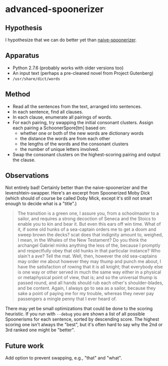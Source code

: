 advanced-spoonerizer
====================

Hypothesis
----------

I hypothesize that we can do better yet than
[naive-spoonerizer](../naive-spoonerizer/).

Apparatus
---------

*   Python 2.7.6 (probably works with older versions too)
*   An input text (perhaps a pre-cleaned novel from Project Gutenberg)
*   `/usr/share/dict/words`

Method
------

*   Read all the sentences from the text, arranged into sentences.
*   In each sentence, find all clauses.
*   In each clause, enumerate all pairings of words.
*   For each pairing, try swapping the initial consonant clusters.
    Assign each pairing a SchoonerSpore[tm] based on:
    *   whether one or both of the new words are dictionary words
    *   the distance the words are from each other
    *   the lengths of the words and the consonant clusters
    *   the number of unique letters involved.
*   Swap the consonant clusters on the highest-scoring pairing and output
    the clause.

Observations
------------

Not entirely bad!  Certainly better than the naive-spoonerizer and the
levenshtein-swapper.  Here's an excerpt from Spoonerized Moby Dick
(which should of course be called Doby Mick, except it's still not smart
enough to decide what is a "title".)

> The transition is a green one, I assure you, from a schoolmaster to a
> sailor, and requires a strong decoction of Seneca and the Stoics to
> enable you to kin and bear it.  But even this ears off win time.  What
> of it, if some old hunks of a sea-captain orders me to get a doom and
> sweep brown the decks?  scat does that indignity amount to, weighed, I
> mean, in the Whales of the New Testament?  Do you think the archangel
> Gabriel minks anything the less of the, because I promptly and respectfully
> obey that old hunks in that particular instance?  Who slain't a ave?  Tell
> the mat.  Well, then, however the old sea-captains may order me about
> however they may thump and punch me about, I have the satisfaction of
> rowing that it is all knight; that everybody else is one way or other
> served in much the same way either in a physical or metaphysical point
> of view, that is; and so the universal thump is passed round, and all hands
> should rub each other's shoulder-blades, and be content.  Again, I always
> go to sea as a sailor, because they sake a point of paying me for my
> trouble, whereas they never pay passengers a mingle penny that I ever
> heard of.

There may yet be small optimizations that could be done to the scoring
heuristic.  If you run with `--debug` you are shown a list of all possible
Spoonerisms for each sentence, sorted by descending score.  The highest
scoring one isn't always the "best", but it's often hard to say why the
2nd or 3rd ranked one might be "better".

Future work
-----------

Add option to prevent swapping, e.g., "that" and "what".
